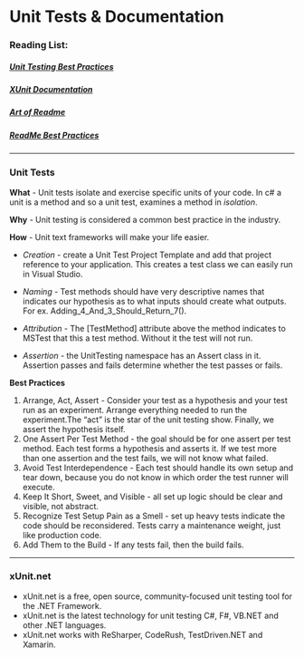 # Unit Tests & Documentation

### Reading List:

##### [Unit Testing Best Practices](https://stackify.com/unit-testing-basics-best-practices/)
##### [XUnit Documentation](https://xunit.github.io/#documentation)
##### [Art of Readme](https://github.com/noffle/art-of-readme)
##### [ReadMe Best Practices](https://github.com/jehna/readme-best-practices)
---

 ### Unit Tests

**What** - Unit tests isolate and exercise specific units of your code. In c# a unit is a method and so a unit test, examines a method in _isolation_. 

**Why** - Unit testing is considered a common best practice in the industry. 

**How** - Unit text frameworks will make your life easier. 

   * *Creation* - create a Unit Test Project Template and add that project reference to your application. This creates a test class we can easily run in Visual Studio. 

   * *Naming* - Test methods should have very descriptive names that indicates our hypothesis as to what inputs should create what outputs. For ex. Adding_4_And_3_Should_Return_7().

   * *Attribution* - The [TestMethod] attribute above the method indicates to MSTest that this a test method. Without it the test will not run. 

   * *Assertion* - the UnitTesting namespace has an Assert class in it. Assertion passes and fails determine whether the test passes or fails.

**Best Practices**
1. Arrange, Act, Assert - Consider your test as a hypothesis and your test run as an experiment. Arrange everything needed to run the experiment.The “act” is the star of the unit testing show. Finally, we assert the hypothesis itself. 
2. One Assert Per Test Method - the goal should be for one assert per test method.  Each test forms a hypothesis and asserts it. If we test more than one assertion and the test fails, we will not know what failed.  
3. Avoid Test Interdependence - Each test should handle its own setup and tear down, because you do not know in which order the test runner will execute. 
4. Keep It Short, Sweet, and Visible - all set up logic should be clear and visible, not abstract. 
5. Recognize Test Setup Pain as a Smell - set up heavy tests indicate the code should be reconsidered. Tests carry a maintenance weight, just like production code.
6. Add Them to the Build -  If any tests fail, then the build fails. 

---

### xUnit.net

* xUnit.net is a free, open source, community-focused unit testing tool for the .NET Framework.
* xUnit.net is the latest technology for unit testing C#, F#, VB.NET and other .NET languages. 
* xUnit.net works with ReSharper, CodeRush, TestDriven.NET and Xamarin. 
